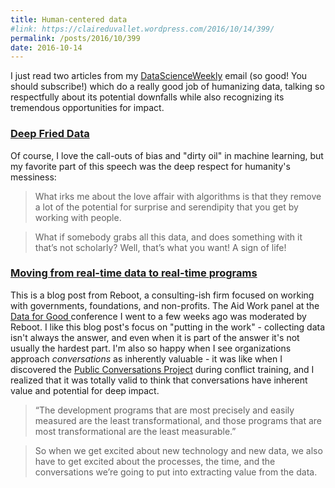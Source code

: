 ```yaml
---
title: Human-centered data
#link: https://claireduvallet.wordpress.com/2016/10/14/399/
permalink: /posts/2016/10/399
date: 2016-10-14
---
```



I just read two articles from my [DataScienceWeekly](http://www.datascienceweekly.org/) email (so good! You should subscribe!) which do a really good job of humanizing data, talking so respectfully about its potential downfalls while also recognizing its tremendous opportunities for impact. 

### [Deep Fried Data](http://idlewords.com/talks/deep_fried_data.htm)

Of course, I love the call-outs of bias and "dirty oil" in machine learning, but my favorite part of this speech was the deep respect for humanity's messiness: 

> What irks me about the love affair with algorithms is that they remove a lot of the potential for surprise and serendipity that you get by working with people.

> What if somebody grabs all this data, and does something with it that’s not scholarly? Well, that’s what you want! A sign of life!

### [Moving from real-time data to real-time programs](http://reboot.org/2016/10/12/longreads-moving-real-time-data-real-time-programs/)

This is a blog post from Reboot, a consulting-ish firm focused on working with governments, foundations, and non-profits. The Aid Work panel at the [Data for Good ](https://claireduvallet.wordpress.com/2016/10/02/data-for-good-exchange-bloomberg/)conference I went to a few weeks ago was moderated by Reboot. I like this blog post's focus on "putting in the work" - collecting data isn't always the answer, and even when it is part of the answer it's not usually the hardest part. I'm also so happy when I see organizations approach _conversations_ as inherently valuable - it was like when I discovered the [Public Conversations Project](http://www.whatisessential.org/) during conflict training, and I realized that it was totally valid to think that conversations have inherent value and potential for deep impact. 

> “The development programs that are most precisely and easily measured are the least transformational, and those programs that are most transformational are the least measurable.”

> So when we get excited about new technology and new data, we also have to get excited about the processes, the time, and the conversations we’re going to put into extracting value from the data.